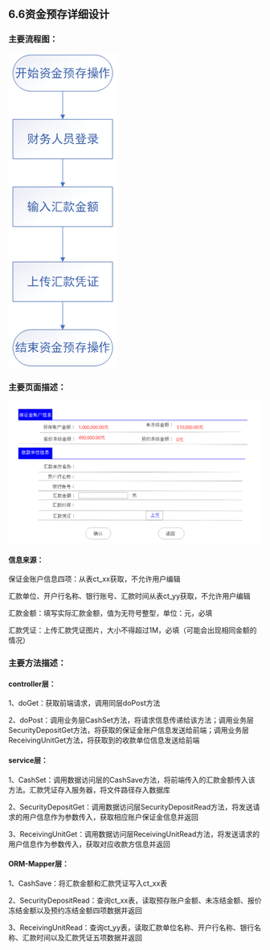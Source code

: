 ## 6.6资金预存详细设计

### 主要流程图：

![6.6FlowChat](./imgs/6.6images/6.6FlowChat.png)

### 主要页面描述：

![资金预存](./imgs/6.6images/资金预存.png)

#### 信息来源：

保证金账户信息四项：从表ct_xx获取，不允许用户编辑

汇款单位、开户行名称、银行账号、汇款时间从表ct_yy获取，不允许用户编辑

汇款金额：填写实际汇款金额，值为无符号整型，单位：元，必填

汇款凭证：上传汇款凭证图片，大小不得超过1M，必填（可能会出现相同金额的情况）



### 主要方法描述：

#### controller层：

1、doGet：获取前端请求，调用同层doPost方法

2、doPost：调用业务层CashSet方法，将请求信息传递给该方法；调用业务层SecurityDepositGet方法，将获取的保证金账户信息发送给前端；调用业务层ReceivingUnitGet方法，将获取到的收款单位信息发送给前端

#### service层：

1、CashSet：调用数据访问层的CashSave方法，将前端传入的汇款金额传入该方法。汇款凭证存入服务器，将文件路径存入数据库

2、SecurityDepositGet：调用数据访问层SecurityDepositRead方法，将发送请求的用户信息作为参数传入，获取相应账户保证金信息并返回

3、ReceivingUnitGet：调用数据访问层ReceivingUnitRead方法，将发送请求的用户信息作为参数传入，获取对应收款方信息并返回

#### ORM-Mapper层：

1、CashSave：将汇款金额和汇款凭证写入ct_xx表

2、SecurityDepositRead：查询ct_xx表，读取预存账户金额、未冻结金额、报价冻结金额以及预约冻结金额四项数据并返回

3、ReceivingUnitRead：查询ct_yy表，读取汇款单位名称、开户行名称、银行名称、汇款时间以及汇款凭证五项数据并返回